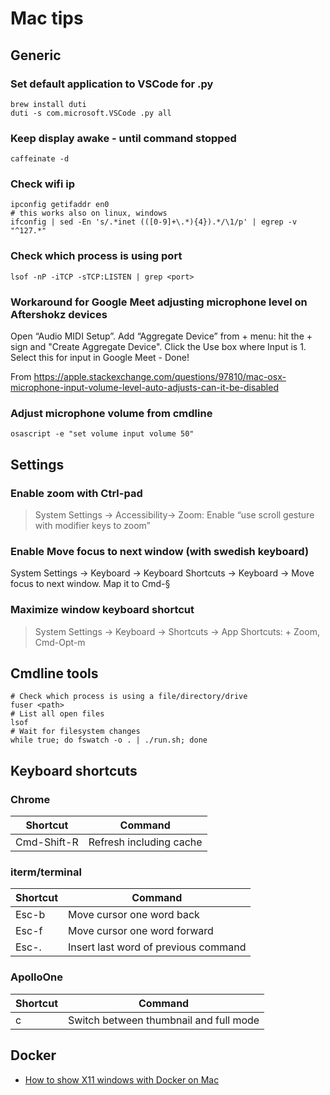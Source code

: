 # Mac tips

## Generic

### Set default application to VSCode for .py

    brew install duti
    duti -s com.microsoft.VSCode .py all

### Keep display awake - until command stopped

    caffeinate -d

### Check wifi ip

    ipconfig getifaddr en0
    # this works also on linux, windows
    ifconfig | sed -En 's/.*inet (([0-9]+\.*){4}).*/\1/p' | egrep -v "^127.*"

### Check which process is using port

    lsof -nP -iTCP -sTCP:LISTEN | grep <port>

### Workaround for Google Meet adjusting microphone level on Aftershokz devices

Open “Audio MIDI Setup”. Add “Aggregate Device” from + menu: hit the + sign and "Create Aggregate Device". Click the Use box where Input is 1. Select this for input in Google Meet - Done!

From <https://apple.stackexchange.com/questions/97810/mac-osx-microphone-input-volume-level-auto-adjusts-can-it-be-disabled>

### Adjust microphone volume from cmdline

`osascript -e "set volume input volume 50"`

## Settings

### Enable zoom with Ctrl-pad

> System Settings → Accessibility→ Zoom: Enable “use scroll gesture with modifier keys to zoom”

### Enable Move focus to next window (with swedish keyboard)

System Settings -> Keyboard -> Keyboard Shortcuts -> Keyboard -> Move focus to next window. Map it to Cmd-§

### Maximize window keyboard shortcut

> System Settings → Keyboard → Shortcuts → App Shortcuts: + Zoom, Cmd-Opt-m

## Cmdline tools

    # Check which process is using a file/directory/drive
    fuser <path>
    # List all open files
    lsof
    # Wait for filesystem changes
    while true; do fswatch -o . | ./run.sh; done

## Keyboard shortcuts

### Chrome

Shortcut    | Command
------------|------------------------
Cmd-Shift-R | Refresh including cache

### iterm/terminal

Shortcut | Command
---------|-------------------------------------
Esc-b    | Move cursor one word back
Esc-f    | Move cursor one word forward
Esc-.    | Insert last word of previous command

### ApolloOne

Shortcut | Command
---------|---------------------------------------
c        | Switch between thumbnail and full mode


## Docker

- [How to show X11 windows with Docker on Mac](https://medium.com/@mreichelt/how-to-show-x11-windows-within-docker-on-mac-50759f4b65cb)
